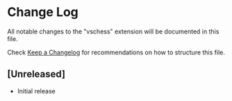 # Change Log

All notable changes to the "vschess" extension will be documented in this file.

Check [Keep a Changelog](http://keepachangelog.com/) for recommendations on how to structure this file.

## [Unreleased]

- Initial release